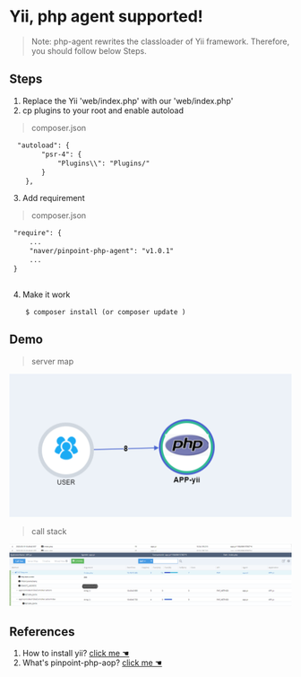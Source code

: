 ﻿# Yii, php agent supported! 

> Note: php-agent rewrites the classloader of Yii framework. Therefore, you should follow below Steps.


## Steps

1. Replace the Yii 'web/index.php' with our 'web/index.php'
2. cp plugins to your root and enable autoload

 > composer.json

``` 
  "autoload": {
        "psr-4": {
            "Plugins\\": "Plugins/"
        }
    },
```

3. Add requirement

 > composer.json

```
 "require": {
     ...
     "naver/pinpoint-php-agent": "v1.0.1"
     ...
 }


```

4. Make it work
   
``` shell
    $ composer install (or composer update )
```


## Demo 


> server map 

![server-map](images/yii-server-map.png) 

> call stack

![server-stack](images/yii-call-stack.png)


## References
1. How to install yii? [ click me ☚ ](https://www.yiiframework.com/doc/guide/2.0/en/start-installation)
2. What's pinpoint-php-aop? [ click me ☚ ](https://github.com/naver/pinpoint-php-aop)